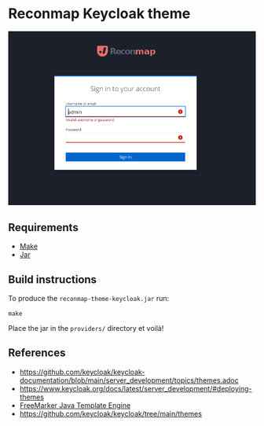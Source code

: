 
# Reconmap Keycloak theme

![Reconmap themed login screen](screenshot.png)

## Requirements

- [Make](https://www.gnu.org/software/make/)
- [Jar](https://docs.oracle.com/javase/tutorial/deployment/jar/index.html)

## Build instructions

To produce the `reconmap-theme-keycloak.jar` run:

```shell
make
```

Place the jar in the `providers/` directory et voilà!

## References

- https://github.com/keycloak/keycloak-documentation/blob/main/server_development/topics/themes.adoc
- https://www.keycloak.org/docs/latest/server_development/#deploying-themes
- [FreeMarker Java Template Engine](https://freemarker.apache.org/)
- https://github.com/keycloak/keycloak/tree/main/themes

